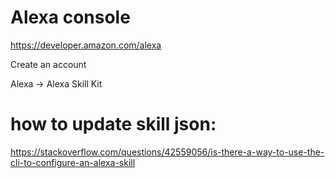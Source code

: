 # Alexa console
https://developer.amazon.com/alexa

Create an account 

Alexa -> Alexa Skill Kit

# how to update skill json: 
https://stackoverflow.com/questions/42559056/is-there-a-way-to-use-the-cli-to-configure-an-alexa-skill